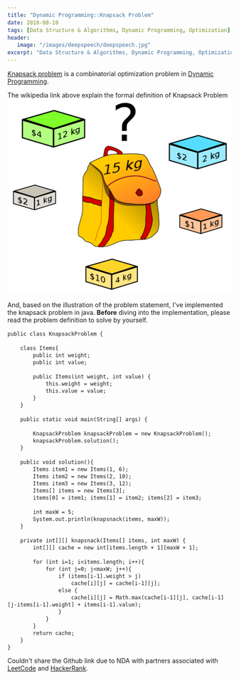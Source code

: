 ```yaml
---
title: "Dynamic Programming::Knapsack Problem"
date: 2018-08-10
tags: [Data Structure & Algorithms, Dynamic Programming, Optimization]
header:
   image: "/images/deepspeech/deepspeech.jpg"
excerpt: "Data Structure & Algorithms, Dynamic Programming, Optimization"
---
```


[Knapsack problem](https://en.wikipedia.org/wiki/Knapsack_problem) is a combinatorial optimization 
problem in [Dynamic Programming](https://en.wikipedia.org/wiki/Dynamic_programming). 

The wikipedia link above explain the formal definition of Knapsack Problem  ![knapsack problem](/images/knapsack/Knapsack.png)

And, based on the illustration of the problem statement, I've implemented the knapsack problem in java.
**Before** diving into the implementation, please read the problem definition to solve by yourself.


```
public class KnapsackProblem {

    class Items{
        public int weight;
        public int value;

        public Items(int weight, int value) {
            this.weight = weight;
            this.value = value;
        }
    }

    public static void main(String[] args) {

        KnapsackProblem knapsackProblem = new KnapsackProblem();
        knapsackProblem.solution();
    }

    public void solution(){
        Items item1 = new Items(1, 6);
        Items item2 = new Items(2, 10);
        Items item3 = new Items(3, 12);
        Items[] items = new Items[3];
        items[0] = item1; items[1] = item2; items[2] = item3;

        int maxW = 5;
        System.out.println(knapsnack(items, maxW));
    }

    private int[][] knapsnack(Items[] items, int maxW) {
        int[][] cache = new int[items.length + 1][maxW + 1];

        for (int i=1; i<items.length; i++){
            for (int j=0; j<maxW; j++){
                if (items[i-1].weight > j)
                    cache[i][j] = cache[i-1][j];
                else {
                    cache[i][j] = Math.max(cache[i-1][j], cache[i-1][j-items[i-1].weight] + items[i-1].value);
                }
            }
        }
        return cache;
    }
}
```

Couldn't share the Github link due to NDA with partners associated with [LeetCode](https://leetcode.com/) 
and [HackerRank](https://www.hackerrank.com/).
